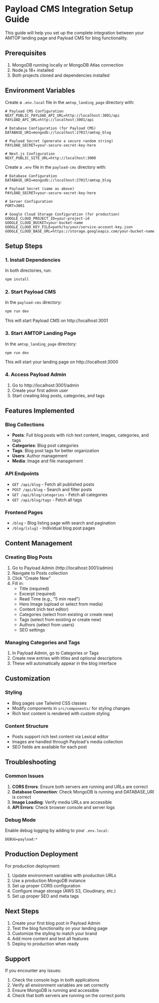 # Payload CMS Integration Setup Guide

This guide will help you set up the complete integration between your AMTOP landing page and Payload CMS for blog functionality.

## Prerequisites

1. MongoDB running locally or MongoDB Atlas connection
2. Node.js 18+ installed
3. Both projects cloned and dependencies installed

## Environment Variables

Create a `.env.local` file in the `amtop_landing_page` directory with:

```env
# Payload CMS Configuration
NEXT_PUBLIC_PAYLOAD_API_URL=http://localhost:3001/api
PAYLOAD_API_URL=http://localhost:3001/api

# Database Configuration (for Payload CMS)
DATABASE_URI=mongodb://localhost:27017/amtop_blog

# Payload Secret (generate a secure random string)
PAYLOAD_SECRET=your-secure-secret-key-here

# Next.js Configuration
NEXT_PUBLIC_SITE_URL=http://localhost:3000
```

Create a `.env` file in the `payload-cms` directory with:

```env
# Database Configuration
DATABASE_URI=mongodb://localhost:27017/amtop_blog

# Payload Secret (same as above)
PAYLOAD_SECRET=your-secure-secret-key-here

# Server Configuration
PORT=3001

# Google Cloud Storage Configuration (for production)
GOOGLE_CLOUD_PROJECT_ID=your-project-id
GOOGLE_CLOUD_BUCKET=your-bucket-name
GOOGLE_CLOUD_KEY_FILE=path/to/your/service-account-key.json
GOOGLE_CLOUD_BASE_URL=https://storage.googleapis.com/your-bucket-name
```

## Setup Steps

### 1. Install Dependencies

In both directories, run:
```bash
npm install
```

### 2. Start Payload CMS

In the `payload-cms` directory:
```bash
npm run dev
```

This will start Payload CMS on http://localhost:3001

### 3. Start AMTOP Landing Page

In the `amtop_landing_page` directory:
```bash
npm run dev
```

This will start your landing page on http://localhost:3000

### 4. Access Payload Admin

1. Go to http://localhost:3001/admin
2. Create your first admin user
3. Start creating blog posts, categories, and tags

## Features Implemented

### Blog Collections
- **Posts**: Full blog posts with rich text content, images, categories, and tags
- **Categories**: Blog post categories
- **Tags**: Blog post tags for better organization
- **Users**: Author management
- **Media**: Image and file management

### API Endpoints
- `GET /api/blog` - Fetch all published posts
- `POST /api/blog` - Search and filter posts
- `GET /api/blog/categories` - Fetch all categories
- `GET /api/blog/tags` - Fetch all tags

### Frontend Pages
- `/blog` - Blog listing page with search and pagination
- `/blog/[slug]` - Individual blog post pages

## Content Management

### Creating Blog Posts

1. Go to Payload Admin (http://localhost:3001/admin)
2. Navigate to Posts collection
3. Click "Create New"
4. Fill in:
   - Title (required)
   - Excerpt (required)
   - Read Time (e.g., "5 min read")
   - Hero Image (upload or select from media)
   - Content (rich text editor)
   - Categories (select from existing or create new)
   - Tags (select from existing or create new)
   - Authors (select from users)
   - SEO settings

### Managing Categories and Tags

1. In Payload Admin, go to Categories or Tags
2. Create new entries with titles and optional descriptions
3. These will automatically appear in the blog interface

## Customization

### Styling
- Blog pages use Tailwind CSS classes
- Modify components in `src/components/` for styling changes
- Rich text content is rendered with custom styling

### Content Structure
- Posts support rich text content via Lexical editor
- Images are handled through Payload's media collection
- SEO fields are available for each post

## Troubleshooting

### Common Issues

1. **CORS Errors**: Ensure both servers are running and URLs are correct
2. **Database Connection**: Check MongoDB is running and DATABASE_URI is correct
3. **Image Loading**: Verify media URLs are accessible
4. **API Errors**: Check browser console and server logs

### Debug Mode

Enable debug logging by adding to your `.env.local`:
```env
DEBUG=payload:*
```

## Production Deployment

For production deployment:

1. Update environment variables with production URLs
2. Use a production MongoDB instance
3. Set up proper CORS configuration
4. Configure image storage (AWS S3, Cloudinary, etc.)
5. Set up proper SEO and meta tags

## Next Steps

1. Create your first blog post in Payload Admin
2. Test the blog functionality on your landing page
3. Customize the styling to match your brand
4. Add more content and test all features
5. Deploy to production when ready

## Support

If you encounter any issues:
1. Check the console logs in both applications
2. Verify all environment variables are set correctly
3. Ensure MongoDB is running and accessible
4. Check that both servers are running on the correct ports
